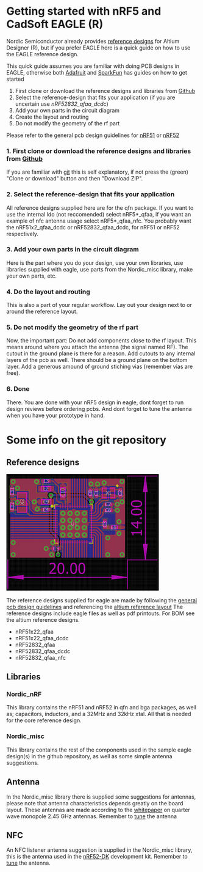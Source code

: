# Getting started with nRF5 and CadSoft EAGLE (R)

Nordic Semiconductor already provides [reference designs][altiumreference] for Altium Designer (R), but if you prefer EAGLE here is a quick guide on how to use the EAGLE reference design.

This quick guide assumes you are familiar with doing PCB designs in EAGLE, otherwise both [Adafruit] and [SparkFun] has guides on how to get started


1. First clone or download the reference designs and libraries from [Github]
2. Select the reference-design that fits your application (if you are uncertain use *nRF52832_qfaa_dcdc*)
3. Add your own parts in the circuit diagram
4. Create the layout and routing
5. Do not modify the geometry of the rf part

Please refer to the general pcb design guidelines for [nRF51][designguidenrf51] or [nRF52][designguidenrf52]

### 1. First clone or download the reference designs and libraries from [Github]

If you are familiar with [git] this is self explanatory, if not press the (green) "Clone or download" button and then "Download ZIP".


### 2. Select the reference-design that fits your application

All reference designs supplied here are for the qfn package.
If you want to use the internal ldo (not reccomended) select nRF5\*_qfaa, if you want an example of nfc antenna usage select nRF5\*_qfaa_nfc.
You probably want the nRF51x2_qfaa_dcdc or nRF52832_qfaa_dcdc, for nRF51 or nRF52 respectively.


### 3. Add your own parts in the circuit diagram

Here is the part where you do your design, use your own libraries, use libraries supplied with eagle, use parts from the Nordic_misc library, make your own parts, etc.


### 4. Do the layout and routing

This is also a part of your regular workflow. Lay out your design next to or around the reference layout.


### 5. Do not modify the geometry of the rf part

Now, the important part: Do not add components close to the rf layout. This means around where you attach the antenna (the signal named RF).
The cutout in the ground plane is there for a reason. Add cutouts to any internal layers of the pcb as well. There should be a ground plane on the bottom layer.
Add a generous amound of ground stiching vias (remember vias are free).

### 6. Done

There. You are done with your nRF5 design in eagle, dont forget to run design reviews before ordering pcbs. And dont forget to tune the antenna when you have your prototype in hand.


# Some info on the git repository

## Reference designs
![alt-text][dcdc_reference]

The reference designs supplied for eagle are made by following the [general pcb design guidelines][designguidenrf52] and referencing the [altium reference layout][altiumreference]
The reference designs include eagle files as well as pdf printouts. For BOM see the altium reference designs.

* nRF51x22_qfaa
* nRF51x22_qfaa_dcdc
* nRF52832_qfaa
* nRF52832_qfaa_dcdc
* nRF52832_qfaa_nfc

## Libraries

### Nordic_nRF
This library contains the nRF51 and nRF52 in qfn and bga packages, as well as; capacitors, inductors, and a 32MHz and 32kHz xtal. All that is needed for the core reference design.

### Nordic_misc
This library contains the rest of the components used in the sample eagle design(s) in the github repository, as well as some simple antenna suggestions.


## Antenna
In the Nordic_misc library there is supplied some suggestions for antennas, please note that antenna characteristics depends greatly on the board layout. These antennas are made according to the [whitepaper][monopole] on quarter wave monopole 2.45 GHz antennas. Remember to [tune][antuning] the antenna

## NFC
An NFC listener antenna suggestion is supplied in the Nordic_misc library, this is the antenna used in the [nRF52-DK] development kit. Remember to [tune][nfctune] the antenna.


[sparkfun]: <https://www.sparkfun.com/>
[adafruit]: <https://www.adafruit.com/>
[github]: <https://github.com/NordicSemiconductor/nrf5-eagle-reference-design>
[designguidenrf51]: <https://devzone.nordicsemi.com/blogs/655/general-pcb-design-guidelines-for-nrf51/>
[designguidenrf52]: <https://devzone.nordicsemi.com/blogs/870/general-pcb-design-guidelines-for-nrf52/>
[referencecircuitry]: <https://infocenter.nordicsemi.com/index.jsp?topic=%2Fcom.nordic.infocenter.nrf52832.ps.v1.0%2Fref_circuitry.html&cp=1_2_0_51&anchor=concept_aqp_fd1_fq>
[altiumreference]: <http://infocenter.nordicsemi.com/index.jsp?topic=%2Fcom.nordic.infocenter.nrf52%2Fdita%2Fnrf52%2Fpdflinks%2Fref_layout.html&cp=1_5>
[nfctune]: <https://devzone.nordicsemi.com/blogs/957/nfc-tag-antenna-tuning/>
[nRF52-DK]: <http://www.nordicsemi.com/eng/Products/Bluetooth-low-energy2/nRF52-DK>
[dcdc_reference]: <nRF52832_qfaa_dcdc_reference.png>
[monopole]: <http://infocenter.nordicsemi.com/topic/com.nordic.infocenter.whitepapers/dita/whitepapers/pdflinks/nwp_008.html?cp=10_12>
[antuning]: <https://infocenter.nordicsemi.com/topic/com.nordic.infocenter.whitepapers/dita/whitepapers/pdflinks/nwp_017.html?cp=11_4>
[git]: <https://git-scm.com/>